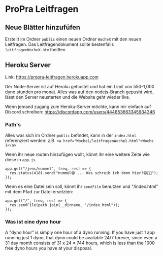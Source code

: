 # ProPra Leitfragen

## Neue Blätter hinzufüfen

Erstellt im Ordner `public` einen neuen Ordner `WocheX` mit den neuen Leitfragen. Das Leitfragendokument sollte bestenfalls `leitfragenWocheX.html`heißen.

## Heroku Server

Link: https://propra-leitfragen.herokuapp.com

Der Node-Server ist auf Heroku gehostet und hat ein Limit von 550-1,000 dyno stunden pro monat. Alles was auf den nodejs-Branch gepusht wird, lässt den Server neustarten und die Website geht wieder live.

Wenn jemand zugang zum Heroku-Server möchte, kann mir einfach auf Discord schreiben: https://discordapp.com/users/444853663345934346

### Path's

Alles was sich im Ordner `public` befindet, kann in der `index.html` referenziert werden: z.B.
`<a href="Woche1/leitfragenWoche1.html">Woche 1</a>`

Wenn ihr neue routen hinzufügen wollt, könnt ihr eine weitere Zeite wie diese in `app.js`

```
app.get("/jens/nummel", (req, res) => {
  res.status(418).send("nummel😅 ... Was schreib ich denn hier?😅🍆🍆");
});
```

Wenn es eine Datei sein soll, könnt ihr `sendFile` benutzen und "/index.html" mit dem Pfad zur Datei ersetzten:

```
app.get("/", (req, res) => {
  res.sendFile(path.join(__dirname, "/index.html"));
});
```

### Was ist eine dyno hour

A "dyno hour" is simply one hour of a dyno running.
If you have just 1 app running just 1 dyno, that dyno could be available 24/7 forever, since even a 31 day month consists of 31 x 24 = 744 hours, which is less than the 1000 free dyno hours you have at your disposal.
